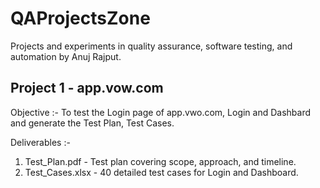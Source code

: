 # QAProjectsZone
Projects and experiments in quality assurance, software testing, and automation by Anuj Rajput.

## Project 1 - app.vow.com
Objective :- To test the Login page of app.vwo.com, Login and Dashbard and generate the Test Plan, Test Cases.

Deliverables :-
1. Test_Plan.pdf - Test plan covering scope, approach, and timeline.
2. Test_Cases.xlsx - 40 detailed test cases for Login and Dashboard.
